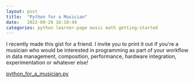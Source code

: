 ```yaml
---
layout: post
title:  "Python for a Musician"
date:   2022-09-28 16:10:49
categories: python learner-page music math getting-started
---
```


I recently made this gist for a friend. I invite you to print it out if you're a musician who would be interested in programming as part of your workflow in data management, composition, performance, hardware integration, experimentation or whatever else!

[python_for_a_musician.py](https://gist.github.com/approaching236/e2a2ad49582370293a27d7a3b90e7a68)
